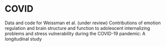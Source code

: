 # COVID
Data and code for Weissman et al. (under review) Contributions of emotion regulation and brain structure and function to adolescent internalizing problems and stress vulnerability during the COVID-19 pandemic: A longitudinal study
